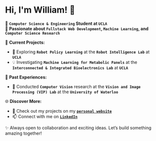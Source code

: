 
# Hi, I'm William! 👋

🌟 **`Computer Science & Engineering` Student at `UCLA`**  
🚀 **Passionate about `Fullstack Web Development`, `Machine Learning`, and `Computer Science Research`**  

🔬 **Current Projects:**  
- 🧠 Exploring **`Robot Policy Learning`** at the **`Robot Intelligence Lab`** at **`UCLA`**  
- 💡 Investigating **`Machine Learning for Metabolic Panels`** at the **`Interconnected & Integrated Bioelectronics Lab`** at **`UCLA`**  

📸 **Past Experiences:**  
- 🔭 Conducted **`Computer Vision`** research at the **`Vision and Image Processing (VIP) Lab`** at the **`University of Waterloo`**  

🌐 **Discover More:**  
- 📂 Check out my projects on my [**`personal website`**](https://willjianger9.github.io/)  
- 📫 Connect with me on [**`LinkedIn`**](https://linkedin.com/in/williamjiang)  

✨ Always open to collaboration and exciting ideas. Let’s build something amazing together!



<!--
**Willjianger9/Willjianger9** is a ✨ _special_ ✨ repository because its `README.md` (this file) appears on your GitHub profile.

Here are some ideas to get you started:

- 🔭 I’m currently working on ...
- 🌱 I’m currently learning ...
- 👯 I’m looking to collaborate on ...
- 🤔 I’m looking for help with ...
- 💬 Ask me about ...
- 📫 How to reach me: ...
- 😄 Pronouns: ...
- ⚡ Fun fact: ...
-->
